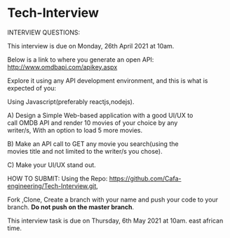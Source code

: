 # Tech-Interview

INTERVIEW QUESTIONS:

This interview is due on Monday, 26th April 2021 at 10am.

Below is a link to where you generate an open API:
http://www.omdbapi.com/apikey.aspx

Explore it using any API development environment, and this is what is expected of you:

Using Javascript(preferably reactjs,nodejs).

A) Design a Simple Web-based application with a good UI/UX to   
   call OMDB API and render 10 movies of your choice by any     
   writer/s, With an option to load 5 more movies. 

B) Make an API call to GET any movie you search(using the     
   movies title and not limited to the writer/s you chose). 

C) Make your UI/UX stand out.

 
HOW TO SUBMIT:
Using the Repo: 
https://github.com/Cafa-engineering/Tech-Interview.git,

Fork ,Clone, Create a branch with your name and push your code to your branch.
**Do not push on the master branch**.

This interview task is due on Thursday, 6th May 2021 at 10am. east african time.


